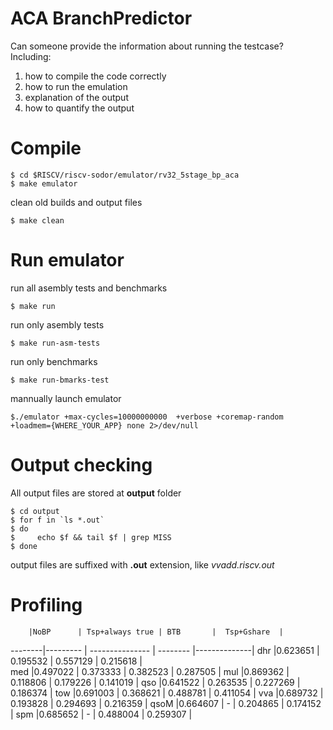 # ACA BranchPredictor

Can someone provide the information about running the testcase?
Including:

1. how to compile the code correctly
2. how to run the emulation
3. explanation of the output
4. how to quantify the output

# Compile

    $ cd $RISCV/riscv-sodor/emulator/rv32_5stage_bp_aca
    $ make emulator

clean old builds and output files

    $ make clean

# Run emulator

run all asembly tests and benchmarks

    $ make run

run only asembly tests

    $ make run-asm-tests

run only benchmarks

    $ make run-bmarks-test

mannually launch emulator 

    $./emulator +max-cycles=10000000000  +verbose +coremap-random +loadmem={WHERE_YOUR_APP} none 2>/dev/null

# Output checking

All output files are stored at **output** folder

    $ cd output
    $ for f in `ls *.out`
    $ do
    $     echo $f && tail $f | grep MISS
    $ done

output files are suffixed with **.out** extension, like *vvadd.riscv.out*

# Profiling

        |NoBP      | Tsp+always true | BTB       |  Tsp+Gshare  | 
--------|--------- | --------------- | --------  |--------------|
dhr     |0.623651  | 0.195532        | 0.557129  | 0.215618     |  
med     |0.497022  | 0.373333        | 0.382523  | 0.287505     | 
mul     |0.869362  | 0.118806        | 0.179226  | 0.141019     | 
qso     |0.641522  | 0.263535        | 0.227269  | 0.186374     | 
tow     |0.691003  | 0.368621        | 0.488781  | 0.411054     | 
vva     |0.689732  | 0.193828        | 0.294693  | 0.216359     | 
qsoM	|0.664607  |	-	         | 0.204865	 | 0.174152     | 
spm	    |0.685652  | 	-	         | 0.488004	 | 0.259307     |       
